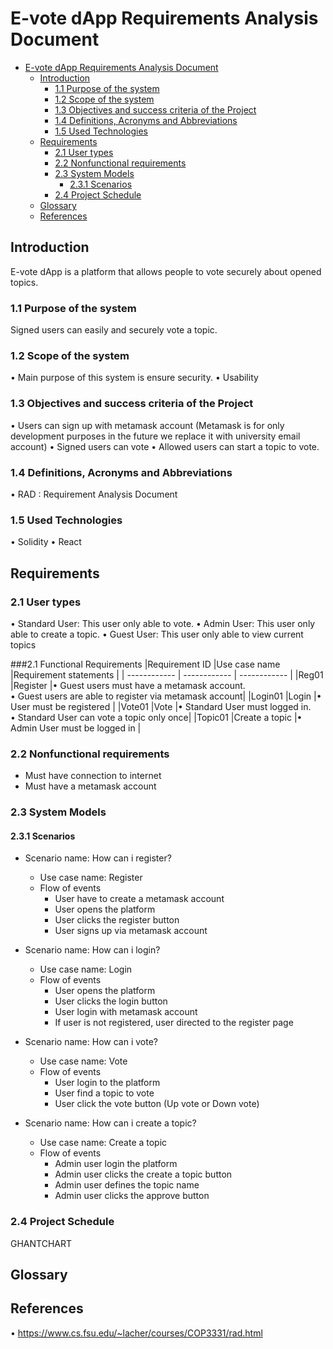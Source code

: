 # E-vote dApp Requirements Analysis Document

- [E-vote dApp Requirements Analysis Document](#e-vote-dapp-requirements-analysis-document)
  - [Introduction](#introduction)
    - [1.1 Purpose of the system](#11-purpose-of-the-system)
    - [1.2 Scope of the system](#12-scope-of-the-system)
    - [1.3 Objectives and success criteria of the Project](#13-objectives-and-success-criteria-of-the-project)
    - [1.4 Definitions, Acronyms and Abbreviations](#14-definitions-acronyms-and-abbreviations)
    - [1.5 Used Technologies](#15-used-technologies)
  - [Requirements](#requirements)
    - [2.1 User types](#21-user-types)
    - [2.2 Nonfunctional requirements](#22-nonfunctional-requirements)
    - [2.3 System Models](#23-system-models)
      - [2.3.1 Scenarios](#231-scenarios)
    - [2.4 Project Schedule](#24-project-schedule)
  - [Glossary](#glossary)
  - [References](#references)

## Introduction
E-vote dApp is a platform that allows people to vote securely about opened topics.
### 1.1 Purpose of the system
Signed users can easily and securely vote a topic.

### 1.2 Scope of the system
•	Main purpose of this system is ensure security.
•	Usability

### 1.3 Objectives and success criteria of the Project

•	Users can sign up with metamask account (Metamask is for only development purposes in the future we replace it with university email account)
•	Signed users can vote
•	Allowed users can start a topic to vote.
### 1.4 Definitions, Acronyms and Abbreviations
•	RAD : Requirement Analysis Document

### 1.5 Used Technologies
•	Solidity
•	React

## Requirements
### 2.1 User types
•	Standard User: This user only able to vote.
•	Admin User: This user only able to create a topic.
•	Guest User: This user only able to view current topics


###2.1 Functional Requirements
|Requirement ID   |Use case name   |Requirement statements   |
| ------------ | ------------ | ------------ |
|Reg01   |Register    |•	Guest users must have a metamask account. <br>•	Guest users are able to register via metamask account|
|Login01   |Login   |•	User must be registered   |
|Vote01   |Vote   |•	Standard User must logged in.<br>•	Standard User can vote a topic only once|
|Topic01   |Create a topic   |•	Admin User must be logged in   |

### 2.2 Nonfunctional requirements
- Must have connection to internet
- Must have a metamask account
### 2.3 System Models
#### 2.3.1 Scenarios
*	Scenario name: How can i register?
	*	Use case name: Register
	*	Flow of events
		*	User have to create a metamask account
		*	User opens the platform
		*	User clicks the register button
		*	User signs up via metamask account

*	Scenario name: How can i login?
	*	Use case name: Login
	*	Flow of events
		*	User opens the platform
		*	User clicks the login button
		*	User login with metamask account
		*	If user is not registered, user directed to the register page

*	Scenario name: How can i vote?
	*	Use case name: Vote
	*	Flow of events
		*	User login to the platform
		*	User find a topic to vote
		*	User click the vote button (Up vote or Down vote)

*	Scenario name: How can i create a topic?
	*	Use case name: Create a topic
	*	Flow of events
		*	Admin user login the platform
		*	Admin user clicks the create a topic button
		*	Admin user defines the topic name
		*	Admin user clicks the approve button
### 2.4 Project Schedule
  GHANTCHART
## Glossary
## References
•	https://www.cs.fsu.edu/~lacher/courses/COP3331/rad.html
